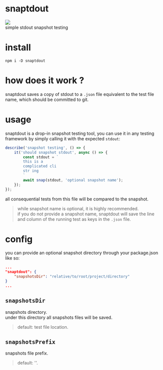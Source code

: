 # snaptdout
[![](https://github.com/tool3/snaptdout/workflows/test/badge.svg?branch=master)](https://github.com/tool3/snaptdout/actions?query=workflow:test)    
simple stdout snapshot testing

# install
`npm i -D snaptdout`

# how does it work ?
snaptdout saves a copy of stdout to a `.json` file equivalent to the test file name, which should be committed to git.

# usage
snaptdout is a drop-in snapshot testing tool, you can use it in any testing framework by simply calling it with the expected `stdout`:

```javascript
describe('snapshot testing', () => {
    it('should snapshot stdout', async () => {
        const stdout = ` 
        this is a 
        complicated cli
        str ing
        `
        await snap(stdout, 'optional snapshot name');
    });
});
```

all consequential tests from this file will be compared to the snapshot.

> while snapshot name is optional, it is highly recommended.   
> if you do not provide a snapshot name, snaptdout will save the line and column of the running test as keys in the `.json` file.

# config 
you can provide an optional snapshot directory through your package.json like so:

```json
...
"snaptdout": {
    "snapshotsDir": "relative/to/root/project/directory"
}
...
```

##  `snapshotsDir`
snapshots directory.   
under this directory all snapshots files will be saved.

> default: test file location.

##  `snapshotsPrefix`
snapshots file prefix.   

> default: ''.
